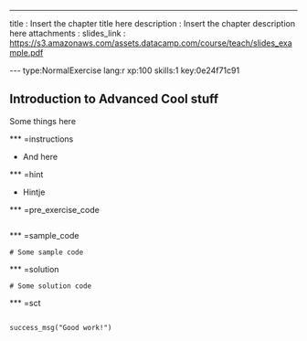 ---
title       : Insert the chapter title here
description : Insert the chapter description here
attachments :
  slides_link : https://s3.amazonaws.com/assets.datacamp.com/course/teach/slides_example.pdf




--- type:NormalExercise lang:r xp:100 skills:1 key:0e24f71c91
## Introduction to Advanced Cool stuff

Some things here

*** =instructions
- And here

*** =hint
- Hintje

*** =pre_exercise_code
```{r}

```

*** =sample_code
```{r}
# Some sample code
```

*** =solution
```{r}
# Some solution code
```

*** =sct
```{r}

success_msg("Good work!")
```


